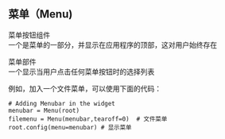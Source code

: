 ## 菜单（Menu) ##
菜单按钮组件  
一个是菜单的一部分，并显示在应用程序的顶部，这对用户始终存在  

菜单部件  
一个显示当用户点击任何菜单按钮时的选择列表  

例如，加入一个文件菜单，可以使用下面的代码：  

	# Adding Menubar in the widget  
	menubar = Menu(root)
	filemenu = Menu(menubar,tearoff=0)  # 文件菜单
	root.config(menu=menubar) # 显示菜单

